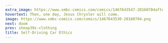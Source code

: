 ```yaml
---
extra_image: https://www.smbc-comics.com/comics/1467643547-20160704after.png
hovertext: Then, one day, Jesus Chrysler will come.
image: https://www.smbc-comics.com/comics/1467643530-20160704.png
next: doom
prev: sheep39s-clothing
title: Self-Driving Car Ethics
---
```

